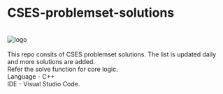 # CSES-problemset-solutions
\
![logo](https://user-images.githubusercontent.com/90832897/135093573-d5e2eb69-6933-46f3-8ab9-d8fa325338cd.png)\
\
This repo consits of CSES problemset solutions. The list is updated daily and more solutions are added.\
Refer the solve function for core logic.\
Language - C++\
IDE - Visual Studio Code.

